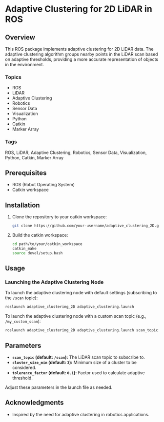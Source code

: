 # Adaptive Clustering for 2D LiDAR in ROS

## Overview

This ROS package implements adaptive clustering for 2D LiDAR data. The adaptive clustering algorithm groups nearby points in the LiDAR scan based on adaptive thresholds, providing a more accurate representation of objects in the environment.

### Topics
- ROS
- LiDAR
- Adaptive Clustering
- Robotics
- Sensor Data
- Visualization
- Python
- Catkin
- Marker Array

### Tags
ROS, LiDAR, Adaptive Clustering, Robotics, Sensor Data, Visualization, Python, Catkin, Marker Array

## Prerequisites

- ROS (Robot Operating System)
- Catkin workspace

## Installation

1. Clone the repository to your catkin workspace:

    ```bash
    git clone https://github.com/your-username/adaptive_clustering_2D.git
    ```

2. Build the catkin workspace:

    ```bash
    cd path/to/your/catkin_workspace
    catkin_make
    source devel/setup.bash
    ```

## Usage

### Launching the Adaptive Clustering Node

To launch the adaptive clustering node with default settings (subscribing to the `/scan` topic):

```bash
roslaunch adaptive_clustering_2D adaptive_clustering.launch
```
To launch the adaptive clustering node with a custom scan topic (e.g., `/my_custom_scan`):

```bash
roslaunch adaptive_clustering_2D adaptive_clustering.launch scan_topic:=/my_custom_scan
```

## Parameters

- **`scan_topic` (default: `/scan`):** The LiDAR scan topic to subscribe to.
- **`cluster_size_min` (default: `3`):** Minimum size of a cluster to be considered.
- **`tolerance_factor` (default: `0.1`):** Factor used to calculate adaptive threshold.

Adjust these parameters in the launch file as needed.

## Acknowledgments

- Inspired by the need for adaptive clustering in robotics applications.


